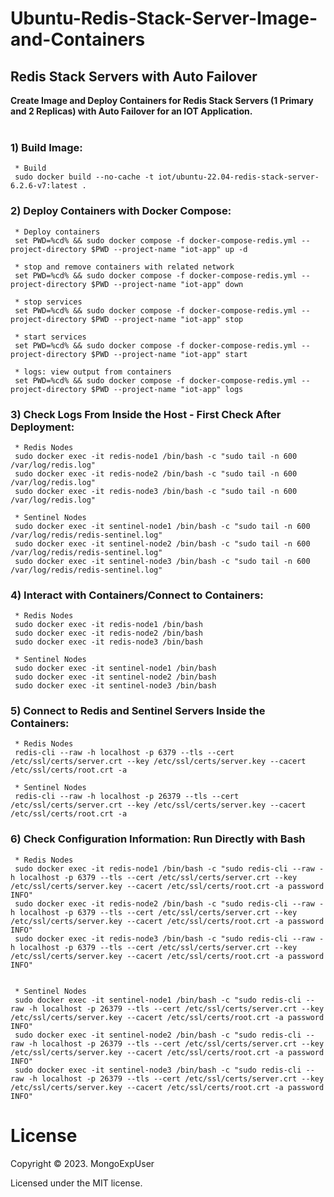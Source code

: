 # Ubuntu-Redis-Stack-Server-Image-and-Containers
## Redis Stack Servers with Auto Failover 

<strong> Create Image and Deploy Containers for Redis Stack Servers (1 Primary and 2 Replicas) with Auto Failover for an IOT Application.</strong>
<br><br>


### 1) Build Image:                                                                                             
     * Build
     sudo docker build --no-cache -t iot/ubuntu-22.04-redis-stack-server-6.2.6-v7:latest .
     
 ### 2) Deploy Containers with Docker Compose:                                                                                             
     * Deploy containers 
     set PWD=%cd% && sudo docker compose -f docker-compose-redis.yml --project-directory $PWD --project-name "iot-app" up -d
     
     * stop and remove containers with related network
     set PWD=%cd% && sudo docker compose -f docker-compose-redis.yml --project-directory $PWD --project-name "iot-app" down
     
     * stop services
     set PWD=%cd% && sudo docker compose -f docker-compose-redis.yml --project-directory $PWD --project-name "iot-app" stop
     
     * start services
     set PWD=%cd% && sudo docker compose -f docker-compose-redis.yml --project-directory $PWD --project-name "iot-app" start
     
     * logs: view output from containers
     set PWD=%cd% && sudo docker compose -f docker-compose-redis.yml --project-directory $PWD --project-name "iot-app" logs 
 ### 3) Check Logs From Inside the Host -  First Check After Deployment</strong>:                                                                                             
     * Redis Nodes
     sudo docker exec -it redis-node1 /bin/bash -c "sudo tail -n 600  /var/log/redis.log"
     sudo docker exec -it redis-node2 /bin/bash -c "sudo tail -n 600  /var/log/redis.log"
     sudo docker exec -it redis-node3 /bin/bash -c "sudo tail -n 600  /var/log/redis.log"
     
     * Sentinel Nodes   
     sudo docker exec -it sentinel-node1 /bin/bash -c "sudo tail -n 600  /var/log/redis/redis-sentinel.log"
     sudo docker exec -it sentinel-node2 /bin/bash -c "sudo tail -n 600  /var/log/redis/redis-sentinel.log"
     sudo docker exec -it sentinel-node3 /bin/bash -c "sudo tail -n 600  /var/log/redis/redis-sentinel.log"
 ### 4) Interact with Containers/Connect to Containers:                                                                                             
     * Redis Nodes
     sudo docker exec -it redis-node1 /bin/bash
     sudo docker exec -it redis-node2 /bin/bash
     sudo docker exec -it redis-node3 /bin/bash
     
     * Sentinel Nodes   
     sudo docker exec -it sentinel-node1 /bin/bash
     sudo docker exec -it sentinel-node2 /bin/bash
     sudo docker exec -it sentinel-node3 /bin/bash
  ### 5) Connect to Redis and Sentinel Servers Inside the Containers:                                                                                          
     * Redis Nodes
     redis-cli --raw -h localhost -p 6379 --tls --cert /etc/ssl/certs/server.crt --key /etc/ssl/certs/server.key --cacert /etc/ssl/certs/root.crt -a 

     * Sentinel Nodes   
     redis-cli --raw -h localhost -p 26379 --tls --cert /etc/ssl/certs/server.crt --key /etc/ssl/certs/server.key --cacert /etc/ssl/certs/root.crt -a 
  ### 6) Check Configuration Information: Run Directly with Bash                                                                                                                    
     * Redis Nodes
     sudo docker exec -it redis-node1 /bin/bash -c "sudo redis-cli --raw -h localhost -p 6379 --tls --cert /etc/ssl/certs/server.crt --key /etc/ssl/certs/server.key --cacert /etc/ssl/certs/root.crt -a password INFO"
     sudo docker exec -it redis-node2 /bin/bash -c "sudo redis-cli --raw -h localhost -p 6379 --tls --cert /etc/ssl/certs/server.crt --key /etc/ssl/certs/server.key --cacert /etc/ssl/certs/root.crt -a password INFO"
     sudo docker exec -it redis-node3 /bin/bash -c "sudo redis-cli --raw -h localhost -p 6379 --tls --cert /etc/ssl/certs/server.crt --key /etc/ssl/certs/server.key --cacert /etc/ssl/certs/root.crt -a password INFO"

     
     * Sentinel Nodes   
     sudo docker exec -it sentinel-node1 /bin/bash -c "sudo redis-cli --raw -h localhost -p 26379 --tls --cert /etc/ssl/certs/server.crt --key /etc/ssl/certs/server.key --cacert /etc/ssl/certs/root.crt -a password INFO"
     sudo docker exec -it sentinel-node2 /bin/bash -c "sudo redis-cli --raw -h localhost -p 26379 --tls --cert /etc/ssl/certs/server.crt --key /etc/ssl/certs/server.key --cacert /etc/ssl/certs/root.crt -a password INFO"
     sudo docker exec -it sentinel-node3 /bin/bash -c "sudo redis-cli --raw -h localhost -p 26379 --tls --cert /etc/ssl/certs/server.crt --key /etc/ssl/certs/server.key --cacert /etc/ssl/certs/root.crt -a password INFO"


# License

Copyright © 2023. MongoExpUser

Licensed under the MIT license.
